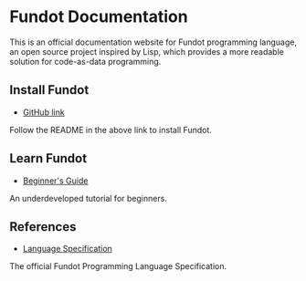 # Fundot Documentation

This is an official documentation website for Fundot programming language, an open source project inspired by Lisp, which provides a more readable solution for code-as-data programming.

## Install Fundot

* [GitHub link](https://github.com/Fundot/fundot)

Follow the README in the above link to install Fundot.

## Learn Fundot

* [Beginner's Guide](guide.md)

An underdeveloped tutorial for beginners.

## References

* [Language Specification](specification.md)

The official Fundot Programming Language Specification.
